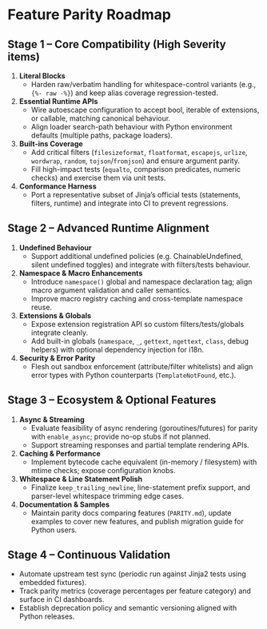# Feature Parity Roadmap

## Stage 1 – Core Compatibility (High Severity items)

1. **Literal Blocks**
   - Harden raw/verbatim handling for whitespace-control variants (e.g., `{%- raw -%}`) and keep alias coverage regression-tested.
2. **Essential Runtime APIs**
   - Wire autoescape configuration to accept bool, iterable of extensions, or callable, matching canonical behaviour.
   - Align loader search-path behaviour with Python environment defaults (multiple paths, package loaders).
3. **Built-ins Coverage**
   - Add critical filters (`filesizeformat`, `floatformat`, `escapejs`, `urlize`, `wordwrap`, `random`, `tojson`/`fromjson`) and ensure argument parity.
   - Fill high-impact tests (`equalto`, comparison predicates, numeric checks) and exercise them via unit tests.
4. **Conformance Harness**
   - Port a representative subset of Jinja’s official tests (statements, filters, runtime) and integrate into CI to prevent regressions.

## Stage 2 – Advanced Runtime Alignment

1. **Undefined Behaviour**
   - Support additional undefined policies (e.g. ChainableUndefined, silent undefined toggles) and integrate with filters/tests behaviour.
2. **Namespace & Macro Enhancements**
   - Introduce `namespace()` global and namespace declaration tag; align macro argument validation and caller semantics.
   - Improve macro registry caching and cross-template namespace reuse.
3. **Extensions & Globals**
   - Expose extension registration API so custom filters/tests/globals integrate cleanly.
   - Add built-in globals (`namespace`, `_`, `gettext`, `ngettext`, `class`, debug helpers) with optional dependency injection for i18n.
4. **Security & Error Parity**
   - Flesh out sandbox enforcement (attribute/filter whitelists) and align error types with Python counterparts (`TemplateNotFound`, etc.).

## Stage 3 – Ecosystem & Optional Features

1. **Async & Streaming**
   - Evaluate feasibility of async rendering (goroutines/futures) for parity with `enable_async`; provide no-op stubs if not planned.
   - Support streaming responses and partial template rendering APIs.
2. **Caching & Performance**
   - Implement bytecode cache equivalent (in-memory / filesystem) with mtime checks; expose configuration knobs.
3. **Whitespace & Line Statement Polish**
   - Finalize `keep_trailing_newline`, line-statement prefix support, and parser-level whitespace trimming edge cases.
4. **Documentation & Samples**
   - Maintain parity docs comparing features (`PARITY.md`), update examples to cover new features, and publish migration guide for Python users.

## Stage 4 – Continuous Validation

- Automate upstream test sync (periodic run against Jinja2 tests using embedded fixtures).
- Track parity metrics (coverage percentages per feature category) and surface in CI dashboards.
- Establish deprecation policy and semantic versioning aligned with Python releases.
